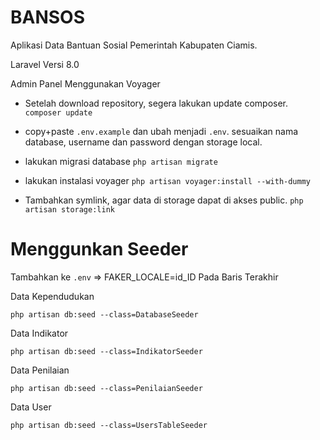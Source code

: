 # BANSOS
 Aplikasi Data Bantuan Sosial Pemerintah Kabupaten Ciamis.
 
Laravel Versi 8.0

Admin Panel Menggunakan Voyager

* Setelah download repository, segera lakukan update composer.
`composer update`

* copy+paste `.env.example` dan ubah menjadi `.env`. sesuaikan nama database, username dan password dengan storage local.

* lakukan migrasi database
`php artisan migrate`

* lakukan instalasi voyager
`php artisan voyager:install --with-dummy`

* Tambahkan symlink, agar data di storage dapat di akses public.
`php artisan storage:link`

# Menggunkan Seeder 
Tambahkan ke `.env` => FAKER_LOCALE=id_ID Pada Baris Terakhir

Data Kependudukan

`php artisan db:seed --class=DatabaseSeeder`

Data Indikator

`php artisan db:seed --class=IndikatorSeeder`

Data Penilaian

`php artisan db:seed --class=PenilaianSeeder`

Data User

`php artisan db:seed --class=UsersTableSeeder`
